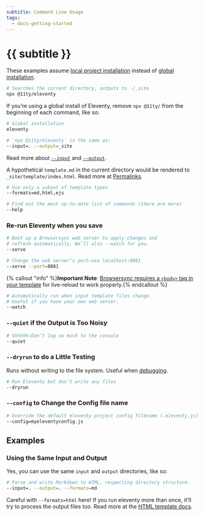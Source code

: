 ```yaml
---
subtitle: Command Line Usage
tags:
  - docs-getting-started
---
```


# {{ subtitle }}

These examples assume [local project installation](/docs/getting-started/) instead of [global installation](/docs/global-installation/).

```bash
# Searches the current directory, outputs to ./_site
npx @11ty/eleventy
```

If you’re using a global install of Eleventy, remove `npx @11ty/` from the beginning of each command, like so:

```bash
# Global installation
eleventy
```

<div data-preprefix-npxeleventy="last">

```bash
# `npx @11ty/eleventy` is the same as:
--input=. --output=_site
```

Read more about [`--input`](/docs/config/#input-directory) and [`--output`](/docs/config/#output-directory).

A hypothetical `template.md` in the current directory would be rendered to `_site/template/index.html`. Read more at [Permalinks](/docs/permalinks/).

```bash
# Use only a subset of template types
--formats=md,html,ejs
```

```bash
# Find out the most up-to-date list of commands (there are more)
--help
```

### Re-run Eleventy when you save

```bash
# Boot up a Browsersync web server to apply changes and
# refresh automatically. We’ll also --watch for you.
--serve
```

```bash
# Change the web server’s port—use localhost:8081
--serve --port=8081
```

{% callout "info" %}<strong>Important Note</strong>: <a href="https://browsersync.io/docs/#requirements">Browsersync requires a <code>&lt;body&gt;</code> tag in your template</a> for live-reload to work properly.{% endcallout %}

```bash
# Automatically run when input template files change.
# Useful if you have your own web server.
--watch
```

### `--quiet` if the Output is Too Noisy

```bash
# Shhhhh—Don’t log so much to the console
--quiet
```

### `--dryrun` to do a Little Testing

Runs without writing to the file system. Useful when [debugging](/docs/debugging/).

```bash
# Run Eleventy but don’t write any files
--dryrun
```

### `--config` to Change the Config file name

```bash
# Override the default eleventy project config filename (.eleventy.js)
--config=myeleventyconfig.js
```

## Examples

### Using the Same Input and Output

Yes, you can use the same `input` and `output` directories, like so:

```bash
# Parse and write Markdown to HTML, respecting directory structure.
--input=. --output=. --formats=md
```

<div class="elv-callout elv-callout-warn">Careful with <code>--formats=html</code> here! If you run eleventy more than once, it’ll try to process the output files too. Read more at the <a href="/docs/languages/html/#using-the-same-input-and-output-directories">HTML template docs</a>.

<!--
### Example: Process a Single File

```bash
--input=README.md --output=.
```

Writes to `./README/index.html`.
-->

</div>
